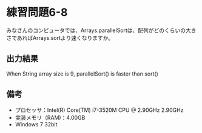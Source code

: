 # 練習問題6-8

みなさんのコンピュータでは、Arrays.parallelSortは、配列がどのくらいの大きさであればArrays.sortより速くなりますか。

## 出力結果
When String array size is 9, parallelSort() is faster than sort()

## 備考
* プロセッサ：Intel(R) Core(TM) i7-3520M CPU @ 2.90GHz 2.90GHz
* 実装メモリ（RAM)：4.00GB
* Windows 7 32bit
